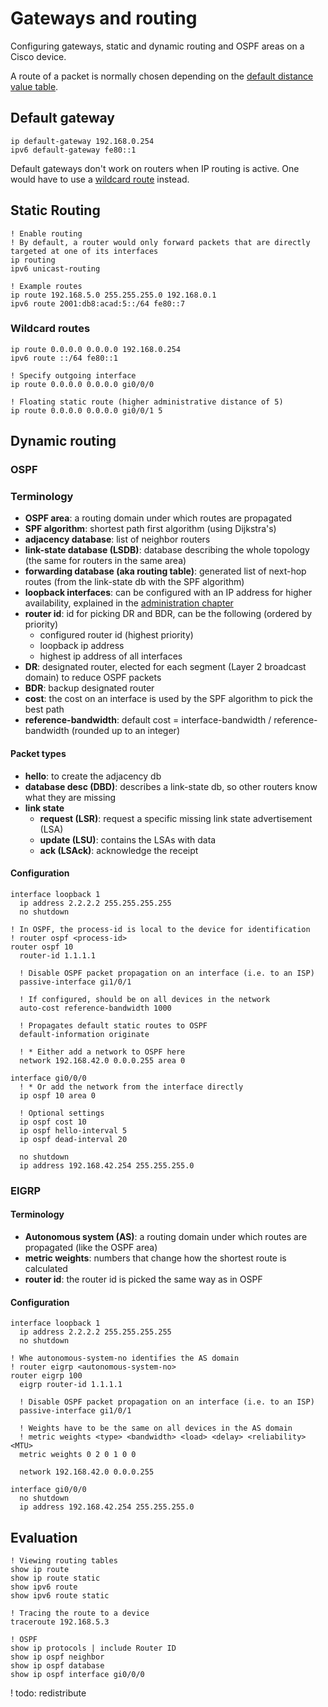# Gateways and routing

Configuring gateways, static and dynamic routing and OSPF areas on a Cisco device.

A route of a packet is normally chosen depending on the [default distance value table](https://www.cisco.com/c/en/us/support/docs/ip/border-gateway-protocol-bgp/15986-admin-distance.html#toc-hId-805485471).

## Default gateway

```cisco-ios
ip default-gateway 192.168.0.254
ipv6 default-gateway fe80::1
```

Default gateways don't work on routers when IP routing is active. One would have to use a [wildcard route](#wildcard-routes) instead.

## Static Routing

```cisco-ios
! Enable routing
! By default, a router would only forward packets that are directly targeted at one of its interfaces
ip routing
ipv6 unicast-routing

! Example routes
ip route 192.168.5.0 255.255.255.0 192.168.0.1
ipv6 route 2001:db8:acad:5::/64 fe80::7
```

### Wildcard routes

```cisco-ios
ip route 0.0.0.0 0.0.0.0 192.168.0.254
ipv6 route ::/64 fe80::1

! Specify outgoing interface
ip route 0.0.0.0 0.0.0.0 gi0/0/0

! Floating static route (higher administrative distance of 5)
ip route 0.0.0.0 0.0.0.0 gi0/0/1 5
```

## Dynamic routing

### OSPF

### Terminology

- **OSPF area**: a routing domain under which routes are propagated
- **SPF algorithm**: shortest path first algorithm (using Dijkstra's)
- **adjacency database**: list of neighbor routers
- **link-state database (LSDB)**: database describing the whole topology (the same for routers in the same area)
- **forwarding database (aka routing table)**: generated list of next-hop routes (from the link-state db with the SPF algorithm)
- **loopback interfaces**: can be configured with an IP address for higher availability, explained in the [administration chapter](./administration#loopback-interfaces)
- **router id**: id for picking DR and BDR, can be the following (ordered by priority)
  - configured router id (highest priority)
  - loopback ip address
  - highest ip address of all interfaces
- **DR**: designated router, elected for each segment (Layer 2 broadcast domain) to reduce OSPF packets
- **BDR**: backup designated router
- **cost**: the cost on an interface is used by the SPF algorithm to pick the best path
- **reference-bandwidth**: default cost = interface-bandwidth / reference-bandwidth (rounded up to an integer)

#### Packet types

- **hello**: to create the adjacency db
- **database desc (DBD)**: describes a link-state db, so other routers know what they are missing
- **link state**
  - **request (LSR)**: request a specific missing link state advertisement (LSA)
  - **update (LSU)**: contains the LSAs with data
  - **ack (LSAck)**: acknowledge the receipt

#### Configuration

```cisco-ios
interface loopback 1
  ip address 2.2.2.2 255.255.255.255
  no shutdown

! In OSPF, the process-id is local to the device for identification
! router ospf <process-id>
router ospf 10
  router-id 1.1.1.1

  ! Disable OSPF packet propagation on an interface (i.e. to an ISP)
  passive-interface gi1/0/1

  ! If configured, should be on all devices in the network
  auto-cost reference-bandwidth 1000

  ! Propagates default static routes to OSPF
  default-information originate

  ! * Either add a network to OSPF here
  network 192.168.42.0 0.0.0.255 area 0

interface gi0/0/0
  ! * Or add the network from the interface directly
  ip ospf 10 area 0

  ! Optional settings
  ip ospf cost 10
  ip ospf hello-interval 5
  ip ospf dead-interval 20

  no shutdown
  ip address 192.168.42.254 255.255.255.0
```

### EIGRP

#### Terminology

- **Autonomous system (AS)**: a routing domain under which routes are propagated (like the OSPF area)
- **metric weights**: numbers that change how the shortest route is calculated
- **router id**: the router id is picked the same way as in OSPF

#### Configuration

```cisco-ios
interface loopback 1
  ip address 2.2.2.2 255.255.255.255
  no shutdown

! Whe autonomous-system-no identifies the AS domain
! router eigrp <autonomous-system-no>
router eigrp 100
  eigrp router-id 1.1.1.1

  ! Disable OSPF packet propagation on an interface (i.e. to an ISP)
  passive-interface gi1/0/1

  ! Weights have to be the same on all devices in the AS domain
  ! metric weights <type> <bandwidth> <load> <delay> <reliability> <MTU>
  metric weights 0 2 0 1 0 0

  network 192.168.42.0 0.0.0.255

interface gi0/0/0
  no shutdown
  ip address 192.168.42.254 255.255.255.0
```

## Evaluation

```cisco-ios title="#"
! Viewing routing tables
show ip route
show ip route static
show ipv6 route
show ipv6 route static

! Tracing the route to a device
traceroute 192.168.5.3

! OSPF
show ip protocols | include Router ID
show ip ospf neighbor
show ip ospf database
show ip ospf interface gi0/0/0
```

! todo: redistribute
